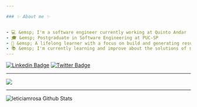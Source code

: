 ```yaml
---

### ✨ About me ✨


- 💻 &emsp; I'm a software engineer currently working at Quinto Andar
- 🎓 &emsp; Postgraduate in Software Engineering at PUC-SP
- 🎯 &emsp; A lifelong learner with a focus on build and generating results
- 📚 &emsp; I'm currently learning and improve about the solutions of software architecture, design patterns and algorithms
---
```

[![Linkedin Badge](https://img.shields.io/badge/-LinkedIn-blue?style=flat-square&logo=Linkedin&logoColor=white&link=https://www.linkedin.com/in/leticiamonteirorosa/)](https://www.linkedin.com/in/leticiamonteirorosa/)
[![Twitter Badge](https://img.shields.io/badge/-Twitter-1ca0f1?style=flat-square&labelColor=1ca0f1&logo=twitter&logoColor=white&link=https://twitter.com/leticiamrosa)](https://twitter.com/leticiamrosa)

---
![](https://media.giphy.com/media/TilmLMmWrRYYHjLfub/giphy.gif)

---



![leticiamrosa Github Stats](https://github-readme-stats.vercel.app/api?username=leticiamrosa&count_private=true&show_icons=true&theme=synthwave)


